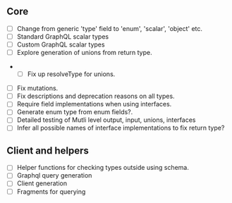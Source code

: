 ## Core
- [ ] Change from generic 'type' field to 'enum', 'scalar', 'object' etc.
- [ ] Standard GraphQL scalar types
- [ ] Custom GraphQL scalar types
- [ ] Explore generation of unions from return type.
- - [ ] Fix up resolveType for unions.
- [ ] Fix mutations.
- [ ] Fix descriptions and deprecation reasons on all types.
- [ ] Require field implementations when using interfaces.
- [ ] Generate enum type from enum fields?.
- [ ] Detailed testing of Mutli level output, input, unions, interfaces
- [ ] Infer all possible names of interface implementations to fix return type?

## Client and helpers
- [ ] Helper functions for checking types outside using schema.
- [ ] Graphql query generation
- [ ] Client generation
- [ ] Fragments for querying